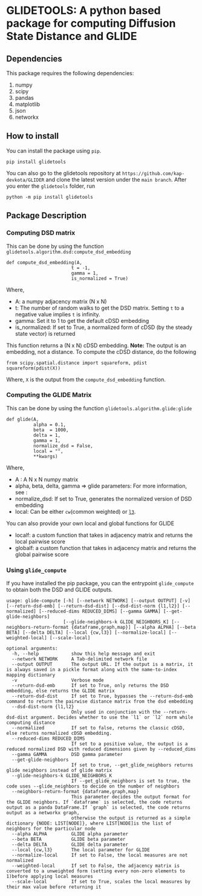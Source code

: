 # GLIDETOOLS: A python based package for computing Diffusion State Distance and GLIDE

## Dependencies

This package requires the following dependencies:

1. numpy
2. scipy
3. pandas
4. matplotlib
5. json
6. networkx

## How to install

You can install the package using `pip`. 

```
pip install glidetools
```

You can also go to the glidetools repository at `https://github.com/kap-devkota/GLIDER` and clone the latest version under the `main branch`.
After you enter the `glidetools` folder, run 

```
python -m pip install glidetools
```

## Package Description

### Computing DSD matrix

This can be done by using the function  `glidetools.algorithm.dsd:compute_dsd_embedding` 

```
def compute_dsd_embedding(A, 
                        t = -1, 
                        gamma = 1, 
                        is_normalized = True)
```

Where,
- A: a numpy adjacency matrix (N x N)
- t: The number of random walks to get the DSD matrix. Setting `t` to a negative value implies `t` is infinity.
- gamma: Set it to 1 to get the default cDSD embedding
- is_normalized: If set to True, a normalized form of cDSD (by the steady state vector) is returned

This function returns a (N x N) cDSD embedding. **Note:** The output is an embedding, not a distance. To compute the cDSD distance,
do the following

```
from scipy.spatial.distance import squareform, pdist
squareform(pdist(X))
```

Where, `X` is the output from the `compute_dsd_embedding` function.


### Computing the GLIDE Matrix

This can be done by using the function  `glidetools.algorithm.glide:glide`

```
def glide(A, 
          alpha = 0.1,
          beta  = 1000,
          delta = 1,
          gamma = 1,
          normalize_dsd = False,
          local = "",
          **kwargs)
```

Where,
- A : A N x N numpy matrix
- alpha, beta, delta, gamma => glide parameters: For more information, see :
- normalize_dsd: If set to True, generates the normalized version of DSD embedding
- local: Can be either `cw`(common weighted) or [`l3`](https://www.nature.com/articles/s41467-019-09177-y).  
    
    
You can also provide your own local and global functions for GLIDE
    
- localf: a custom function that takes in adjacency matrix and returns the local pairwise score
- globalf: a custom function that takes in adjacency matrix and returns the global pairwise score

### Using `glide_compute`

If you have installed the pip package, you can the entrypoint `glide_compute` to obtain both the DSD and GLIDE outputs. 

```
usage: glide-compute [-h] [--network NETWORK] [--output OUTPUT] [-v] [--return-dsd-emb] [--return-dsd-dist] [--dsd-dist-norm {l1,l2}] [--normalized] [--reduced-dims REDUCED_DIMS] [--gamma GAMMA] [--get-glide-neighbors]
                     [--glide-neighbors-k GLIDE_NEIGHBORS_K] [--neighbors-return-format {dataframe,graph,map}] [--alpha ALPHA] [--beta BETA] [--delta DELTA] [--local {cw,l3}] [--normalize-local] [--weighted-local] [--scale-local]

optional arguments:
  -h, --help            show this help message and exit
  --network NETWORK     A Tab-delimited network file
  --output OUTPUT       The output URL. If the output is a matrix, it is always saved in a pickle format along with the name-to-index mapping dictionary
  -v                    Verbose mode
  --return-dsd-emb      If set to True, only returns the DSD embedding, else returns the GLIDE matrix
  --return-dsd-dist     If set to True, bypasses the --return-dsd-emb command to return the pairwise distance matrix from the dsd embedding
  --dsd-dist-norm {l1,l2}
                        Only used in conjunction with the --return-dsd-dist argument. Decides whether to use the `l1` or `l2` norm while computing distance
  --normalized          If set to false, returns the classic cDSD, else returns normalized cDSD embedding.
  --reduced-dims REDUCED_DIMS
                        If set to a positive value, the output is a reduced normalized DSD with reduced dimensions given by --reduced_dims
  --gamma GAMMA         DSD gamma parameter
  --get-glide-neighbors
                        If set to true, --get_glide_neighbors returns glide neighbors instead of glide matrix
  --glide-neighbors-k GLIDE_NEIGHBORS_K
                        If --get_glide_neighbors is set to true, the code uses --glide_neighbors to decide on the number of neighbors
  --neighbors-return-format {dataframe,graph,map}
                        This parameter decides the output format for the GLIDE neighbors. If `dataframe` is selected, the code returns output as a panda DataFrame.If `graph` is selected, the code returns output as a networkx graph,
                        otherwise the output is returned as a simple dictionary {NODE: LIST[NODE]}, where LIST[NODE]is the list of neighbors for the particular node
  --alpha ALPHA         GLIDE alpha parameter
  --beta BETA           GLIDE beta parameter
  --delta DELTA         GLIDE delta parameter
  --local {cw,l3}       The local parameter for GLIDE
  --normalize-local     If set to False, the local measures are not normalized
  --weighted-local      If set to False, the adjacency matrix is converted to a unweighted form (setting every non-zero elements to 1)before applying local measures
  --scale-local         If set to True, scales the local measures by their max value before returning it
```



